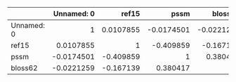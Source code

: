 |            |   Unnamed: 0 |      ref15 |       pssm |    bloss62 |
|:-----------|-------------:|-----------:|-----------:|-----------:|
| Unnamed: 0 |    1         |  0.0107855 | -0.0174501 | -0.0221259 |
| ref15      |    0.0107855 |  1         | -0.409859  | -0.167139  |
| pssm       |   -0.0174501 | -0.409859  |  1         |  0.380417  |
| bloss62    |   -0.0221259 | -0.167139  |  0.380417  |  1         |